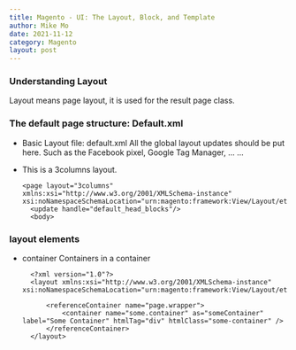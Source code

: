 ```yaml
---
title: Magento - UI: The Layout, Block, and Template
author: Mike Mo
date: 2021-11-12
category: Magento
layout: post
---
```


### Understanding Layout
Layout means page layout, it is used for the result page class.

### The default page structure: Default.xml
- Basic Layout file: default.xml
  All the global layout updates should be put here. Such as the Facebook pixel, Google Tag Manager, ... ...

- This is a 3columns layout.
  ```
  <page layout="3columns" xmlns:xsi="http://www.w3.org/2001/XMLSchema-instance" xsi:noNamespaceSchemaLocation="urn:magento:framework:View/Layout/etc/page_configuration.xsd">
    <update handle="default_head_blocks"/>
    <body>
  ```

### layout elements
- container
  Containers in a container
  ```
    <?xml version="1.0"?>
    <layout xmlns:xsi="http://www.w3.org/2001/XMLSchema-instance" xsi:noNamespaceSchemaLocation="urn:magento:framework:View/Layout/etc/page_layout.xsd">

        <referenceContainer name="page.wrapper">
            <container name="some.container" as="someContainer" label="Some Container" htmlTag="div" htmlClass="some-container" />
        </referenceContainer>
    </layout>

  ```